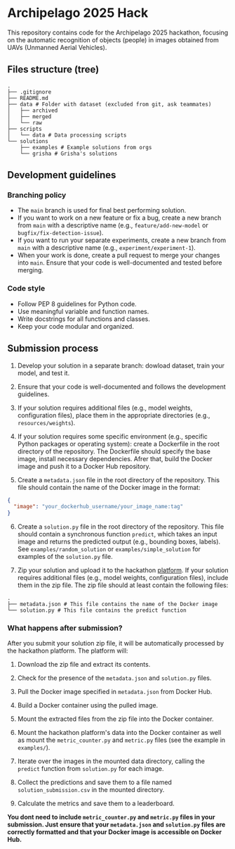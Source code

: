 # Archipelago 2025 Hack

This repository contains code for the Archipelago 2025 hackathon, focusing on the automatic recognition of objects (people) in images obtained from UAVs (Unmanned Aerial Vehicles).

## Files structure (tree)

```
.
├── .gitignore
├── README.md
├── data # Folder with dataset (excluded from git, ask teammates)
│   ├── archived
│   ├── merged
│   └── raw
├── scripts
│   └── data # Data processing scripts
└── solutions
    ├── examples # Example solutions from orgs
    └── grisha # Grisha's solutions
```

## Development guidelines

### Branching policy

- The `main` branch is used for final best performing solution.
- If you want to work on a new feature or fix a bug, create a new branch from `main` with a descriptive name (e.g., `feature/add-new-model` or `bugfix/fix-detection-issue`).
- If you want to run your separate experiments, create a new branch from `main` with a descriptive name (e.g., `experiment/experiment-1`).
- When your work is done, create a pull request to merge your changes into `main`. Ensure that your code is well-documented and tested before merging.

### Code style

- Follow PEP 8 guidelines for Python code.
- Use meaningful variable and function names.
- Write docstrings for all functions and classes.
- Keep your code modular and organized.

## Submission process

1. Develop your solution in a separate branch: dowload dataset, train your model, and test it.

2. Ensure that your code is well-documented and follows the development guidelines.

3. If your solution requires additional files (e.g., model weights, configuration files), place them in the appropriate directories (e.g., `resources/weights`).

4. If your solution requires some specific environment (e.g., specific Python packages or operating system): create a Dockerfile in the root directory of the repository. The Dockerfile should specify the base image, install necessary dependencies. Afrer that, build the Docker image and push it to a Docker Hub repository.

5. Create a `metadata.json` file in the root directory of the repository. This file should contain the name of the Docker image in the format:

```json
{
  "image": "your_dockerhub_username/your_image_name:tag"
}
```

6. Create a `solution.py` file in the root directory of the repository. This file should contain a synchronous function `predict`, which takes an input image and returns the predicted output (e.g., bounding boxes, labels). See `examples/random_solution` or `examples/simple_solution` for examples of the `solution.py` file.

7. Zip your solution and upload it to the hackathon [platform](https://xn--e1aaagg3atn2a.xn--2035-43davo0a5a6bk9d.xn--p1ai/ds). If your solution requires additional files (e.g., model weights, configuration files), include them in the zip file. The zip file should at least contain the following files:

```
.
├── metadata.json # This file contains the name of the Docker image
└── solution.py # This file contains the predict function
```

### What happens after submission?

After you submit your solution zip file, it will be automatically processed by the hackathon platform. The platform will:

1. Download the zip file and extract its contents.

2. Check for the presence of the `metadata.json` and `solution.py` files.

3. Pull the Docker image specified in `metadata.json` from Docker Hub.

4. Build a Docker container using the pulled image.

5. Mount the extracted files from the zip file into the Docker container.

6. Mount the hackathon platform's data into the Docker container as well as mount the `metric_counter.py` and `metric.py` files (see the example in `examples/`).

7. Iterate over the images in the mounted data directory, calling the `predict` function from `solution.py` for each image.

8. Collect the predictions and save them to a file named `solution_submission.csv` in the mounted directory.

9. Calculate the metrics and save them to a leaderboard.

**You dont need to include `metric_counter.py` and `metric.py` files in your submission. Just ensure that your `metadata.json` and `solution.py` files are correctly formatted and that your Docker image is accessible on Docker Hub.**

